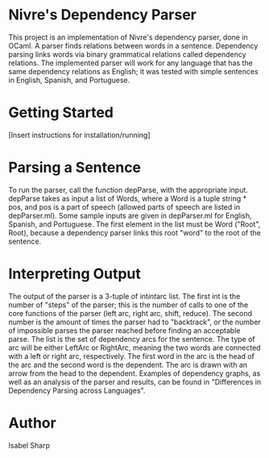 # Nivre's Dependency Parser
This project is an implementation of Nivre's dependency parser, done in OCaml. A parser finds relations between words in a sentence. Dependency parsing links words via binary grammatical relations called dependency relations. The implemented parser will work for any language that has the same dependency relations as English; it was tested with simple sentences in English, Spanish, and Portuguese. 
# Getting Started
[Insert instructions for installation/running] 
# Parsing a Sentence
To run the parser, call the function depParse, with the appropriate input. depParse takes as input a list of Words, where a Word is a tuple string * pos, and pos  is a part of speech (allowed parts of speech are listed in depParser.ml). Some sample inputs are given in depParser.ml for English, Spanish, and Portuguese. The first element in the list must be Word ("Root", Root), because a dependency parser links this root "word" to the root of the sentence. 
# Interpreting Output
The output of the parser is a 3-tuple of int*int*arc list. The first int is the number of "steps" of the parser; this is the number of calls to one of the core functions of the parser (left arc, right arc, shift, reduce). The second number is the amount of times the parser had to "backtrack", or the number of impossible parses the parser reached before finding an acceptable parse. The list is the set of dependency arcs for the sentence. The type of arc will be either LeftArc or RightArc, meaning the two words are connected with a left or right arc, respectively. The first word in the arc is the head of the arc and the second word is the dependent. The arc is drawn with an arrow from the head to the dependent. Examples of dependency graphs, as well as an analysis of the parser and results, can be found in "Differences in Dependency Parsing across Languages". 
# Author
Isabel Sharp
